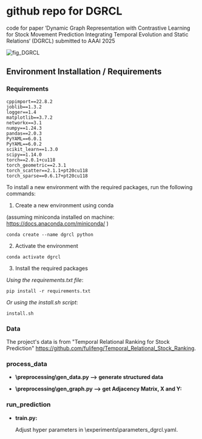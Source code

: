 # github repo for DGRCL

code for paper ’Dynamic Graph Representation with Contrastive Learning for Stock Movement Prediction Integrating Temporal Evolution and Static Relations‘ (DGRCL) submitted to AAAI 2025

![fig_DGRCL](D:\my\my\school\school\phd\2023\subjects\DGRCL\fig_DGRCL.jpg)

## Environment Installation / Requirements
### Requirements
```
cppimport==22.8.2
joblib==1.3.2
logger==1.4
matplotlib==3.7.2
networkx==3.1
numpy==1.24.3
pandas==2.0.3
PyYAML==6.0.1
PyYAML==6.0.2
scikit_learn==1.3.0
scipy==1.14.0
torch==2.0.1+cu118
torch_geometric==2.3.1
torch_scatter==2.1.1+pt20cu118
torch_sparse==0.6.17+pt20cu118
```
To install a new environment with the required packages, run the following commands:

1. Create a new environment using conda 

(assuming miniconda installed on machine: https://docs.anaconda.com/miniconda/ ) 
```
conda create --name dgrcl python
```
2. Activate the environment
```
conda activate dgrcl
```
3. Install the required packages
 
_Using the requirements.txt file_:
```
pip install -r requirements.txt
```
_Or using the install.sh script_:
```
install.sh
```

### Data
The project's data is from "Temporal Relational Ranking for Stock Prediction" https://github.com/fulifeng/Temporal_Relational_Stock_Ranking.

### process_data

- **\preprocessing\gen_data.py ⟶ generate structured data**

- **\preprocessing\gen_graph.py ⟶ get Adjacency Matrix, X and Y:**

### run_prediction

- **train.py:**

  Adjust hyper parameters in \experiments\parameters_dgrcl.yaml.


